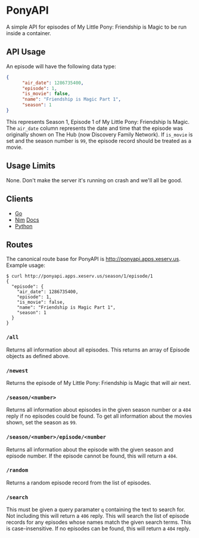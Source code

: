 PonyAPI
=======

A simple API for episodes of My Little Pony: Friendship is Magic to be run
inside a container.

API Usage
---------

An episode will have the following data type:

```json
{
      "air_date": 1286735400,
      "episode": 1,
      "is_movie": false,
      "name": "Friendship is Magic Part 1",
      "season": 1
}
```

This represents Season 1, Episode 1 of My Little Pony: Friendship Is Magic. The
`air_date` column represents the date and time that the episode was originally
shown on The Hub (now Discovery Family Network). If `is_movie` is set and the
season number is `99`, the episode record should be treated as a movie.

Usage Limits
------------

None. Don't make the server it's running on crash and we'll all be good.

Clients
-------

- [Go](https://godoc.org/github.com/Xe/PonyAPI/client/go)
- [Nim](https://github.com/Xe/PonyAPI/blob/master/client/nim/ponyapi.nim) [Docs](http://ponyapi.apps.xeserv.us/static/nim.html)
- [Python](https://github.com/Xe/PonyAPI/blob/master/client/ponyapi.py)

Routes
------

The canonical route base for PonyAPI is http://ponyapi.apps.xeserv.us. Example
usage:

```console
$ curl http://ponyapi.apps.xeserv.us/season/1/episode/1
{
  "episode": {
    "air_date": 1286735400,
    "episode": 1,
    "is_movie": false,
    "name": "Friendship is Magic Part 1",
    "season": 1
  }
}
```

### `/all`

Returns all information about all episodes. This returns an array of Episode
objects as defined above.

### `/newest`

Returns the episode of My Little Pony: Friendship is Magic that will air next.

### `/season/<number>`

Returns all information about episodes in the given season number or a `404`
reply if no episodes could be found. To get all information about the movies
shown, set the season as `99`.

### `/season/<number>/episode/<number`

Returns all information about the episode with the given season and episode
number. If the episode cannot be found, this will return a `404`.

### `/random`

Returns a random episode record from the list of episodes.

### `/search`

This must be given a query paramater `q` containing the text to search for. Not
including this will return a `406` reply. This will search the list of episode
records for any episodes whose names match the given search terms. This is
case-insensitive. If no episodes can be found, this will return a `404` reply.
